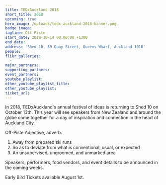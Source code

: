 ```yaml
---
title: TEDxAuckland 2018
short_title: 2018
upcoming: true
hero_image: /uploads/tedx-auckland-2018-banner.png
badge_image:
tagline: Off Piste
start_date: 2018-10-14 00:00:00 +1300
end_date:
address: 'Shed 10, 89 Quay Street, Queens Wharf, Auckland 1010'
people:
flikr_galleries:
  -
major_partners:
supporting_partners:
event_partners:
youtube_playlist:
other_youtube_playlist_title:
other_youtube_playlist:
ticket_url:
---
```


In 2018, TEDxAuckland's annual festival of ideas is returning to Shed 10 on October 13th. This year will see speakers from New Zealand and around the globe come together for a day of inspiration and connection in the heart of Auckland City.

Off-Piste:Adjective, adverb.

1. Away from prepared ski runs
2. So as to deviate from what is conventional, usual, or expected
3. An unsupervised, ungroomed, and unmarked area

Speakers, performers, food vendors, and event details to be announced in the coming weeks.

Early Bird Tickets available August 1st.
